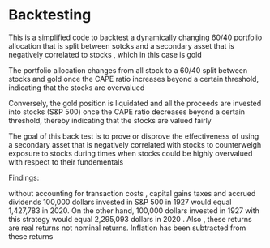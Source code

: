 # Backtesting

This is a simplified code to backtest a dynamically changing 60/40 portfolio allocation that is split between sotcks and a secondary asset that is negatively correlated to stocks , which in this case is gold

The portfolio allocation changes from all stock to a 60/40 split between stocks and gold once the CAPE ratio increases beyond a certain threshold, indicating that the stocks are overvalued

Conversely, the gold position is liquidated and all the proceeds are invested into stocks (S&P 500) once the CAPE ratio decreases beyond a certain threshold, thereby indicating that the stocks are valued fairly 

The goal of this back test is to prove or disprove the effectiveness of using a secondary asset that is negatively correlated with stocks to counterweigh exposure to stocks during times when stocks could be highly overvalued with respect to their fundementals



Findings: 

without accounting for transaction costs , capital gains taxes and accrued dividends 100,000 dollars invested in S&P 500 in 1927  would equal 1,427,783 in 2020. On the other hand, 100,000 dollars invested in 1927 with this strategy would equal 2,295,093 dollars in 2020 
. Also , these returns are real returns not nominal returns. Inflation has been subtracted from these returns 




